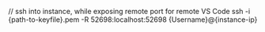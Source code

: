 // ssh into instance, while exposing remote port for remote VS Code
ssh -i {path-to-keyfile}.pem -R 52698:localhost:52698 {Username}@{instance-ip}
